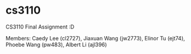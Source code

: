 # cs3110

CS3110 Final Assignment :D

Members:
    Caedy Lee (cl2727),
    Jiaxuan Wang (jw2773),
    Elinor Tu (ejt74),
    Phoebe Wang (pw483),
    Albert Li (ajl396)

